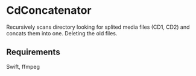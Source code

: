# CdConcatenator
Recursively scans directory looking for splited media files (CD1, CD2) and concats them into one. Deleting the old files.

## Requirements
Swift, ffmpeg
